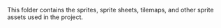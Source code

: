 This folder contains the sprites, sprite sheets, tilemaps, and other sprite assets used in the project.